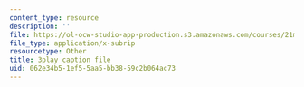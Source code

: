 ```yaml
---
content_type: resource
description: ''
file: https://ol-ocw-studio-app-production.s3.amazonaws.com/courses/21m-355-musical-improvisation-spring-2013/062e34b51ef55aa5bb3859c2b064ac73_l5J-t5NcHuQ.vtt
file_type: application/x-subrip
resourcetype: Other
title: 3play caption file
uid: 062e34b5-1ef5-5aa5-bb38-59c2b064ac73
---
```

